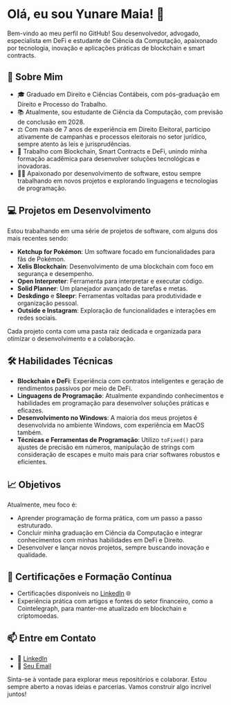 # Olá, eu sou Yunare Maia! 👋

Bem-vindo ao meu perfil no GitHub! Sou desenvolvedor, advogado, especialista em DeFi e estudante de Ciência da Computação, apaixonado por tecnologia, inovação e aplicações práticas de blockchain e smart contracts.

## 🚀 Sobre Mim

- 🎓 Graduado em Direito e Ciências Contábeis, com pós-graduação em Direito e Processo do Trabalho.
- 📚 Atualmente, sou estudante de Ciência da Computação, com previsão de conclusão em 2028.
- ⚖️ Com mais de 7 anos de experiência em Direito Eleitoral, participo ativamente de campanhas e processos eleitorais no setor jurídico, sempre atento às leis e jurisprudências.
- 💼 Trabalho com Blockchain, Smart Contracts e DeFi, unindo minha formação acadêmica para desenvolver soluções tecnológicas e inovadoras.
- 👨‍💻 Apaixonado por desenvolvimento de software, estou sempre trabalhando em novos projetos e explorando linguagens e tecnologias de programação.

## 💻 Projetos em Desenvolvimento

Estou trabalhando em uma série de projetos de software, com alguns dos mais recentes sendo:

- **Ketchup for Pokémon**: Um software focado em funcionalidades para fãs de Pokémon.
- **Xelis Blockchain**: Desenvolvimento de uma blockchain com foco em segurança e desempenho.
- **Open Interpreter**: Ferramenta para interpretar e executar código.
- **Solid Planner**: Um planejador avançado de tarefas e metas.
- **Deskdingo** e **Sleepr**: Ferramentas voltadas para produtividade e organização pessoal.
- **Outside e Instagram**: Exploração de funcionalidades e interações em redes sociais.

Cada projeto conta com uma pasta raiz dedicada e organizada para otimizar o desenvolvimento e a colaboração.

## 🛠️ Habilidades Técnicas

- **Blockchain e DeFi**: Experiência com contratos inteligentes e geração de rendimentos passivos por meio de DeFi.
- **Linguagens de Programação**: Atualmente expandindo conhecimentos e habilidades em programação para desenvolver soluções práticas e eficazes.
- **Desenvolvimento no Windows**: A maioria dos meus projetos é desenvolvida no ambiente Windows, com experiência em MacOS também.
- **Técnicas e Ferramentas de Programação**: Utilizo `toFixed()` para ajustes de precisão em números, manipulação de strings com consideração de escapes e muito mais para criar softwares robustos e eficientes.

## 📈 Objetivos

Atualmente, meu foco é:

- Aprender programação de forma prática, com um passo a passo estruturado.
- Concluir minha graduação em Ciência da Computação e integrar conhecimentos com minhas habilidades em DeFi e Direito.
- Desenvolver e lançar novos projetos, sempre buscando inovação e qualidade.

## 🌱 Certificações e Formação Contínua

- Certificações disponíveis no [LinkedIn](https://www.linkedin.com/in/yunaremaia/) 🌐
- Experiência prática com artigos e fontes do setor financeiro, como a Cointelegraph, para manter-me atualizado em blockchain e criptomoedas.

## 📫 Entre em Contato

- 💼 [LinkedIn](https://www.linkedin.com/in/yunaremaia/)
- 📧 [Seu Email](mailto:yunare@gmail.com)

Sinta-se à vontade para explorar meus repositórios e colaborar. Estou sempre aberto a novas ideias e parcerias. Vamos construir algo incrível juntos!

